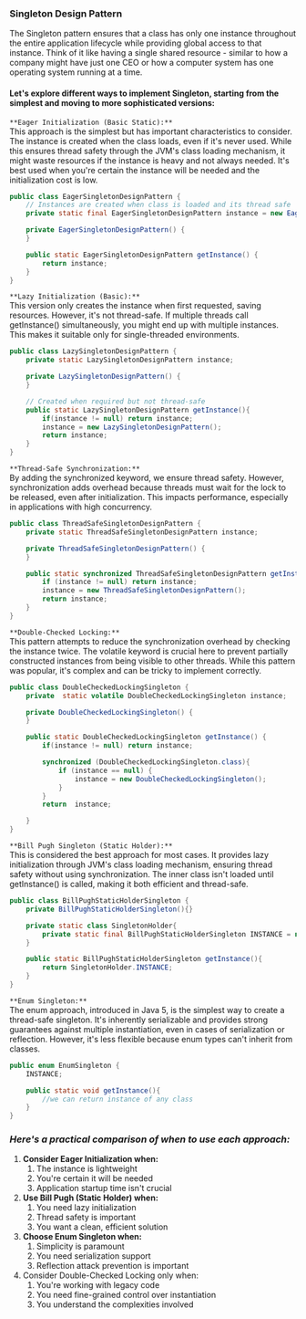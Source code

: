 ### Singleton Design Pattern

The Singleton pattern ensures that a class has only one instance throughout the entire application lifecycle while providing global access to that instance. 
Think of it like having a single shared resource - similar to how a company might have just one CEO or how a computer system has one operating system running at a time.


#### Let's explore different ways to implement Singleton, starting from the simplest and moving to more sophisticated versions:
`**Eager Initialization (Basic Static):**`  
This approach is the simplest but has important characteristics to consider. The instance is created when the class loads, even if it's never used. 
While this ensures thread safety through the JVM's class loading mechanism, it might waste resources if the instance is heavy and not always needed. 
It's best used when you're certain the instance will be needed and the initialization cost is low.
```java
public class EagerSingletonDesignPattern {
    // Instances are created when class is loaded and its thread safe
    private static final EagerSingletonDesignPattern instance = new EagerSingletonDesignPattern();

    private EagerSingletonDesignPattern() {
    }

    public static EagerSingletonDesignPattern getInstance() {
        return instance;
    }
}
```
`**Lazy Initialization (Basic):**`  
This version only creates the instance when first requested, saving resources. However, 
it's not thread-safe. If multiple threads call getInstance() simultaneously, you might end up with multiple instances. 
This makes it suitable only for single-threaded environments.
```java
public class LazySingletonDesignPattern {
    private static LazySingletonDesignPattern instance;

    private LazySingletonDesignPattern() {
    }

    // Created when required but not thread-safe
    public static LazySingletonDesignPattern getInstance(){
        if(instance != null) return instance;
        instance = new LazySingletonDesignPattern();
        return instance;
    }
}
```
`**Thread-Safe Synchronization:**`  
By adding the synchronized keyword, we ensure thread safety. However, synchronization adds overhead because threads must wait for the lock to be released, 
even after initialization. This impacts performance, especially in applications with high concurrency.
```java
public class ThreadSafeSingletonDesignPattern {
    private static ThreadSafeSingletonDesignPattern instance;

    private ThreadSafeSingletonDesignPattern() {
    }

    public static synchronized ThreadSafeSingletonDesignPattern getInstance() {
        if (instance != null) return instance;
        instance = new ThreadSafeSingletonDesignPattern();
        return instance;
    }
}
```
`**Double-Checked Locking:**`  
This pattern attempts to reduce the synchronization overhead by checking the instance twice. 
The volatile keyword is crucial here to prevent partially constructed instances from being visible to other threads. 
While this pattern was popular, it's complex and can be tricky to implement correctly.
```java
public class DoubleCheckedLockingSingleton {
    private  static volatile DoubleCheckedLockingSingleton instance;

    private DoubleCheckedLockingSingleton() {
    }

    public static DoubleCheckedLockingSingleton getInstance() {
        if(instance != null) return instance;

        synchronized (DoubleCheckedLockingSingleton.class){
            if (instance == null) {
                instance = new DoubleCheckedLockingSingleton();
            }
        }
        return  instance;

    }
}
```
`**Bill Pugh Singleton (Static Holder):**`  
This is considered the best approach for most cases. It provides lazy initialization through JVM's class loading mechanism, ensuring thread safety without using synchronization. 
The inner class isn't loaded until getInstance() is called, making it both efficient and thread-safe.
```java
public class BillPughStaticHolderSingleton {
    private BillPughStaticHolderSingleton(){}

    private static class SingletonHolder{
        private static final BillPughStaticHolderSingleton INSTANCE = new BillPughStaticHolderSingleton();
    }

    public static BillPughStaticHolderSingleton getInstance(){
        return SingletonHolder.INSTANCE;
    }
}
```
`**Enum Singleton:**`  
The enum approach, introduced in Java 5, is the simplest way to create a thread-safe singleton. 
It's inherently serializable and provides strong guarantees against multiple instantiation, even in cases of serialization or reflection. 
However, it's less flexible because enum types can't inherit from classes.
```java
public enum EnumSingleton {
    INSTANCE;

    public static void getInstance(){
        //we can return instance of any class
    }
}
```


### _Here's a practical comparison of when to use each approach:_
1. **Consider Eager Initialization when:**
   1. The instance is lightweight 
   2. You're certain it will be needed 
   3. Application startup time isn't crucial 
2. **Use Bill Pugh (Static Holder) when:**
   1. You need lazy initialization 
   2. Thread safety is important 
   3. You want a clean, efficient solution
3. **Choose Enum Singleton when:**
   1. Simplicity is paramount 
   2. You need serialization support 
   3. Reflection attack prevention is important
4. Consider Double-Checked Locking only when:
   1. You're working with legacy code 
   2. You need fine-grained control over instantiation 
   3. You understand the complexities involved

